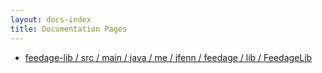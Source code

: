 ```yaml
---
layout: docs-index
title: Documentation Pages
---
```

- [feedage-lib / src / main / java / me / jfenn / feedage / lib / FeedageLib](feedage-lib/src/main/java/me/jfenn/feedage/lib/FeedageLib)
